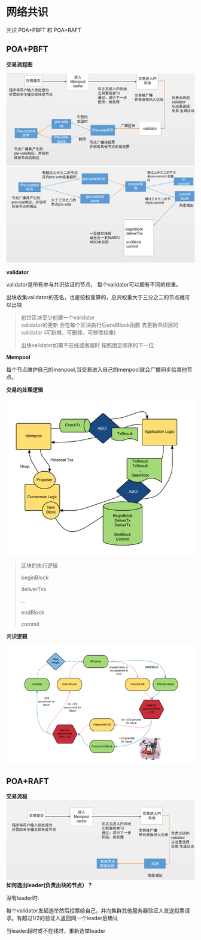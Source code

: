 # 网络共识


共识 POA+PBFT 和 POA+RAFT

## POA+PBFT

**交易流程图**


  
![](picture/flowchart1.png)
![](picture/flowchart2.png)
  
  **validator**
  
  validator是所有参与共识验证的节点， 每个validator可以拥有不同的权重。

  出块收集validator的签名，也是按权重算的，总共权重大于三分之二的节点就可以出块

>创世区块至少创建一个validator  
>validator的更新  会在每个区块执行后endBlock函数 去更新共识层的validator    (可新增、可删除、可修改权重)
>
>出块validator如果不在线或者超时  按照固定顺序的下一位

**Mempool**

每个节点维护自己的menpool,当交易进入自己的menpool就会广播同步给其他节点。

**交易的处理逻辑**

![](picture/Processinglogic.png)

>区块的执行逻辑
>
>beginBlock 
>
>deliverTxs 
>
>  ...
>  
>endBlock 
>
>commit

**共识逻辑**

![](picture/Consensuslogic.png)

## POA+RAFT

**交易流程**
![](picture/flowchart3.png)
**如何选出leader(负责出块的节点）？**

没有leader时:

每个validator发起选举然后投票给自己，并向集群其他服务器验证人发送投票请求。有超过1/2的验证人返回同一个leader后确认

当leader超时或不在线时，重新选举leader

